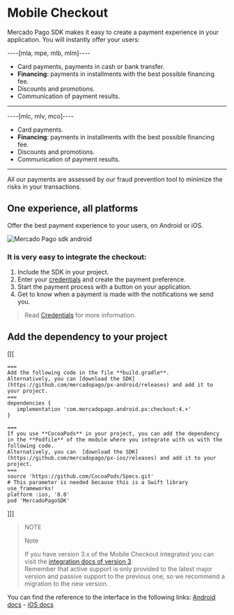 # Mobile Checkout

Mercado Pago SDK makes it easy to create a payment experience in your application. You will instantly offer your users:

----[mla, mpe, mlb, mlm]----
- Card payments, payments in cash or bank transfer.
- **Financing**: payments in installments with the best possible financing fee.
- Discounts and promotions.
- Communication of payment results.
------------
----[mlc, mlv, mco]----
- Card payments.
- **Financing**: payments in installments with the best possible financing fee.
- Discounts and promotions.
- Communication of payment results.
------------

All our payments are assessed by our fraud prevention tool to minimize the risks in your transactions.


## One experience, all platforms

Offer the best payment experience to your users, on Android or iOS.

![Mercado Pago sdk android](/images/mobile-sdk-flow.png)

### It is very easy to integrate the checkout:

1. Include the SDK in your project.
2. Enter your [credentials]([FAKER][CREDENTIALS][URL]) and create the payment preference.
3. Start the payment process with a button on your application.
4. Get to know when a payment is made with the notifications we send you.

> Read [Credentials](https://www.mercadopago[FAKER][URL][DOMAIN]/developers/en/guides/resources/credentials) for more information. 

## Add the dependency to your project
[[[
```android
===
Add the following code in the file **build.gradle**.
Alternatively, you can [download the SDK](https://github.com/mercadopago/px-android/releases) and add it to your project.
===
dependencies {
   implementation 'com.mercadopago.android.px:checkout:4.+'
}
```
```ios
===
If you use **CocoaPods** in your project, you can add the dependency in the **Podfile** of the module where you integrate with us with the following code.
Alternatively, you can  [download the SDK](https://github.com/mercadopago/px-ios/releases) and add it to your project.
===
source 'https://github.com/CocoaPods/Specs.git'
# This parameter is needed because this is a Swift library
use_frameworks!
platform :ios, '8.0'
pod 'MercadoPagoSDK'
```
]]]

> NOTE
>
> Note
>
> If you have version 3.x of the Mobile Checkout integrated you can visit the [integration docs of version 3](https://www.mercadopago[FAKER][URL][DOMAIN]/developers/en/guides/online-payments/mobile-checkout/v3/introduction).<br>
> Remember that active support is only provided to the latest major version and passive support to the previous one, so we recommend a migration to the new version.

You can find the reference to the interface in the following links: [Android docs](https://mercadopago.github.io/px-android/) - [iOS docs](https://mercadopago.github.io/px-ios/v4/)

